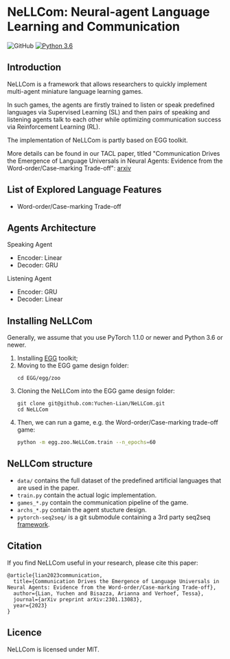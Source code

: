 # NeLLCom: Neural-agent Language Learning and Communication

![GitHub](https://img.shields.io/github/license/facebookresearch/EGG)
[![Python 3.6](https://img.shields.io/badge/python-3.6-blue.svg)](https://www.python.org/downloads/release/python-360/)

## Introduction

NeLLCom is a framework that allows researchers to quickly implement multi-agent miniature language learning games. 

In such games, the agents are firstly trained to listen or speak predefined languages via Supervised Learning (SL) 
and then pairs of speaking and listening agents talk to each other while optimizing communication success via Reinforcement Learning (RL).

The implementation of NeLLCom is partly based on EGG toolkit.

More details can be found in our TACL paper, 
titled "Communication Drives the Emergence of Language Universals in Neural Agents: Evidence from the Word-order/Case-marking Trade-off":
[arxiv](https://arxiv.org/abs/2301.13083)

## List of Explored Language Features

* Word-order/Case-marking Trade-off

## Agents Architecture

Speaking Agent
* Encoder: Linear
* Decoder: GRU

Listening Agent
* Encoder: GRU
* Decoder: Linear


## Installing NeLLCom

Generally, we assume that you use PyTorch 1.1.0 or newer and Python 3.6 or newer.

1. Installing [EGG](https://github.com/facebookresearch/EGG.git.) toolkit;
2. Moving to the EGG game design folder:
   ```
   cd EGG/egg/zoo
   ```
3. Cloning the NeLLCom into the EGG game design folder:
   ```
   git clone git@github.com:Yuchen-Lian/NeLLCom.git
   cd NeLLCom
   ```
4. Then, we can run a game, e.g. the Word-order/Case-marking trade-off game:
    ```bash
    python -m egg.zoo.NeLLCom.train --n_epochs=60
    ```

## NeLLCom structure

* `data/` contains the full dataset of the predefined artificial languages that are used in the paper.
* `train.py` contain the actual logic implementation.
* `games_*.py` contain the communication pipeline of the game.
* `archs_*.py` contain the agent stucture design.
* `pytorch-seq2seq/` is a git submodule containing a 3rd party seq2seq [framework](https://github.com/IBM/pytorch-seq2seq/).


## Citation
If you find NeLLCom useful in your research, please cite this paper:
```
@article{lian2023communication,
  title={Communication Drives the Emergence of Language Universals in Neural Agents: Evidence from the Word-order/Case-marking Trade-off},
  author={Lian, Yuchen and Bisazza, Arianna and Verhoef, Tessa},
  journal={arXiv preprint arXiv:2301.13083},
  year={2023}
}
```

## Licence
NeLLCom is licensed under MIT.
